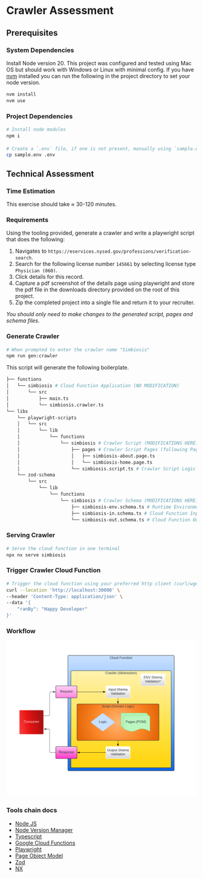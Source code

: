 # Crawler Assessment

## Prerequisites

### System Dependencies

Install Node version 20. This project was configured and tested using Mac OS but should work with Windows or Linux with minimal config. If you have [nvm](https://formulae.brew.sh/formula/nvm) installed you can run the following in the project directory to set your node version.

```sh
nvm install
nvm use
```

### Project Dependencies

```sh
# Install node modules
npm i

# Create a `.env` file, if one is not present, manually using `sample.env` or with the script below.
cp sample.env .env
```

## Technical Assessment

### Time Estimation

This exercise should take ≈ 30-120 minutes.

### Requirements

Using the tooling provided, generate a crawler and write a playwright script that does the following:

1. Navigates to `https://eservices.nysed.gov/professions/verification-search`.
2. Search for the following license number `145661` by selecting license type `Physician (060)`.
3. Click details for this record.
4. Capture a pdf screenshot of the details page using playwright and store the pdf file in the downloads directory provided on the root of this project.
5. Zip the completed project into a single file and return it to your recruiter.

_You should only need to make changes to the generated script, pages and schema files._

### Generate Crawler

```sh
# When prompted to enter the crawler name "Simbiosis"
npm run gen:crawler
```

This script will generate the following boilerplate.

```sh
├── functions
│   └── simbiosis # Cloud Function Application (NO MODIFICATION)
│       └── src
│           ├── main.ts
│           └── simbiosis.crawler.ts 
└── libs
    └── playwright-scripts
    │   └── src
    │       └── lib
    │           └── functions
    │               └── simbiosis # Crawler Script (MODIFICATIONS HERE)
    │                   ├── pages # Crawler Script Pages (following Page Object Model)
    │                   │   ├── simbiosis-about.page.ts
    │                   │   └── simbiosis-home.page.ts
    │                   └── simbiosis.script.ts # Crawler Script Logic
    └── zod-schema
        └── src
            └── lib
                └── functions
                    └── simbiosis # Crawler Schema (MODIFICATIONS HERE)
                        ├── simbiosis-env.schema.ts # Runtime Environmental Variable Schema
                        ├── simbiosis-in.schema.ts # Cloud Function Input Schema
                        └── simbiosis-out.schema.ts # Cloud Function Output Schema
```

### Serving Crawler

```sh
# Serve the cloud function in one terminal
npx nx serve simbiosis
```

### Trigger Crawler Cloud Function

```sh
# Trigger the cloud function using your preferred http client (curl/wget/postman)
curl --location 'http://localhost:30000' \
--header 'Content-Type: application/json' \
--data '{
    "ranBy": "Happy Developer"
}'
```

### Workflow

![Crawler Workflow](flow.png)

### Tools chain docs

- [Node JS](https://nodejs.org/en)
- [Node Version Manager](https://github.com/nvm-sh/nvm)
- [Typescript](https://www.typescriptlang.org)
- [Google Cloud Functions](https://github.com/GoogleCloudPlatform/functions-framework-nodejs)
- [Playwright](https://playwright.dev/docs/intro)
- [Page Object Model](https://playwright.dev/docs/pom)
- [Zod](https://zod.dev)
- [NX](https://nx.dev/getting-started/intro)